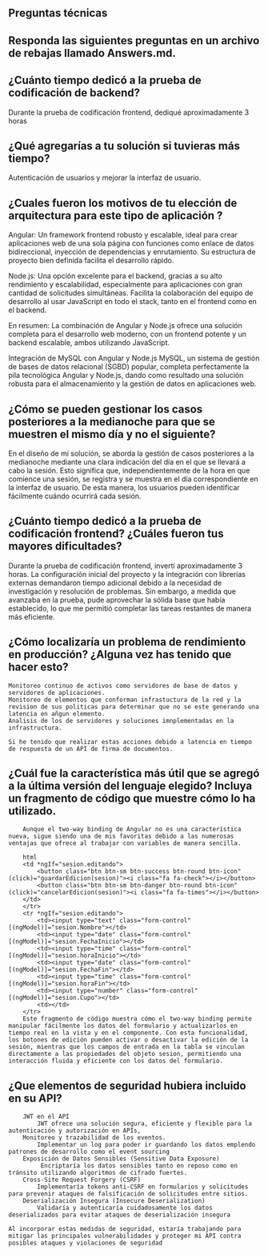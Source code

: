 ## Preguntas técnicas
## Responda las siguientes preguntas en un archivo de rebajas llamado Answers.md.

## ¿Cuánto tiempo dedicó a la prueba de codificación de backend?
Durante la prueba de codificación frontend, dediqué aproximadamente 3 horas
## ¿Qué agregarías a tu solución si tuvieras más tiempo?
 Autenticación de usuarios y mejorar la interfaz de usuario.

## ¿Cuales fueron los motivos de tu elección de arquitectura para este tipo de aplicación ?
Angular: Un framework frontend robusto y escalable, ideal para crear aplicaciones web de una sola página con funciones como enlace de datos bidireccional, inyección de dependencias y enrutamiento. Su estructura de proyecto bien definida facilita el desarrollo rápido.

Node.js: Una opción excelente para el backend, gracias a su alto rendimiento y escalabilidad, especialmente para aplicaciones con gran cantidad de solicitudes simultáneas. Facilita la colaboración del equipo de desarrollo al usar JavaScript en todo el stack, tanto en el frontend como en el backend.

En resumen: La combinación de Angular y Node.js ofrece una solución completa para el desarrollo web moderno, con un frontend potente y un backend escalable, ambos utilizando JavaScript.

Integración de MySQL con Angular y Node.js
MySQL, un sistema de gestión de bases de datos relacional (SGBD) popular, completa perfectamente la pila tecnológica Angular y Node.js, dando como resultado una solución robusta para el almacenamiento y la gestión de datos en aplicaciones web.

## ¿Cómo se pueden gestionar los casos posteriores a la medianoche para que se muestren el mismo día y no el siguiente?
En el diseño de mi solución, se aborda la gestión de casos posteriores a la medianoche mediante una clara indicación del día en el que se llevará a cabo la sesión. Esto significa que, independientemente de la hora en que comience una sesión, se registra y se muestra en el día correspondiente en la interfaz de usuario. De esta manera, los usuarios pueden identificar fácilmente cuándo ocurrirá cada sesión.

## ¿Cuánto tiempo dedicó a la prueba de codificación frontend? ¿Cuáles fueron tus mayores dificultades?
Durante la prueba de codificación frontend, invertí aproximadamente 3 horas. La configuración inicial del proyecto y la integración con librerías externas demandaron tiempo adicional debido a la necesidad de investigación y resolución de problemas. Sin embargo, a medida que avanzaba en la prueba, pude aprovechar la sólida base que había establecido, lo que me permitió completar las tareas restantes de manera más eficiente.

## ¿Cómo localizaría un problema de rendimiento en producción? ¿Alguna vez has tenido que hacer esto?
    Monitoreo continuo de activos como servidores de base de datos y servidores de aplicaciones.
    Monitoreo de elementos que conforman infrastuctura de la red y la revision de sus politicas para determinar que no se este generando una latencia en añgun elemento.
    Analisis de los de servidores y soluciones imnplementadas en la infrastructura.

    Si he tenido que realizar estas acciones debido a latencia en tiempo de respuesta de un API de firma de documentos.

## ¿Cuál fue la característica más útil que se agregó a la última versión del lenguaje elegido? Incluya un fragmento de código que muestre cómo lo ha utilizado.

        Aunque el two-way binding de Angular no es una característica nueva, sigue siendo una de mis favoritas debido a las numerosas ventajas que ofrece al trabajar con variables de manera sencilla.

        html        
        <td *ngIf="sesion.editando">
            <button class="btn btn-sm btn-success btn-round btn-icon" (click)="guardarEdicion(sesion)"><i class="fa fa-check"></i></button>
            <button class="btn btn-sm btn-danger btn-round btn-icon" (click)="cancelarEdicion(sesion)"><i class="fa fa-times"></i></button>
        </td>
        </tr>
        <tr *ngIf="sesion.editando">
            <td><input type="text" class="form-control" [(ngModel)]="sesion.Nombre"></td>
            <td><input type="date" class="form-control" [(ngModel)]="sesion.FechaInicio"></td>
            <td><input type="time" class="form-control" [(ngModel)]="sesion.horaInicio"></td>
            <td><input type="date" class="form-control" [(ngModel)]="sesion.FechaFin"></td>
            <td><input type="time" class="form-control" [(ngModel)]="sesion.horaFin"></td>
            <td><input type="number" class="form-control" [(ngModel)]="sesion.Cupo"></td>
            <td></td>
        </tr>
        Este fragmento de código muestra cómo el two-way binding permite manipular fácilmente los datos del formulario y actualizarlos en tiempo real en la vista y en el componente. Con esta funcionalidad, los botones de edición pueden activar o desactivar la edición de la sesión, mientras que los campos de entrada en la tabla se vinculan directamente a las propiedades del objeto sesion, permitiendo una interacción fluida y eficiente con los datos del formulario.

## ¿Que elementos de seguridad hubiera incluido en su API?
        JWT en el API
            JWT ofrece una solución segura, eficiente y flexible para la autenticación y autorización en APIs,         
        Monitoreo y trazabilidad de los eventos.
            Implementar un log para poder ir guardando los datos emplendo patrones de desarrollo como el event sourcing
        Exposición de Datos Sensibles (Sensitive Data Exposure) 
             Encriptaría los datos sensibles tanto en reposo como en tránsito utilizando algoritmos de cifrado fuertes.
        Cross-Site Request Forgery (CSRF)
            Implementaría tokens anti-CSRF en formularios y solicitudes para prevenir ataques de falsificación de solicitudes entre sitios.
        Deserialización Insegura (Insecure Deserialization)
            Validaría y autenticaría cuidadosamente los datos deserializados para evitar ataques de deserialización insegura
    
    Al incorporar estas medidas de seguridad, estaría trabajando para mitigar las principales vulnerabilidades y proteger mi API contra posibles ataques y violaciones de seguridad            
